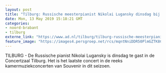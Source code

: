 ```yaml
---
layout: post
title: "Tilburg: Russische meesterpianist Nikolai Lugansky dinsdag bij kamermuziekserie van Souvenir"
date: Mon, 13 May 2019 15:18:21 GMT
categories: 
- noord-brabant 
- tilburg 
externe_link: "https://www.ad.nl/tilburg/tilburg-russische-meesterpianist-nikolai-lugansky-dinsdag-bij-kamermuziekserie-van-souvenir~ac081ec8/"
feature_image: "https://images4.persgroep.net/rcs/mqntNniDDR50PlmGZTK8C8TW568/diocontent/148251670/_fitwidth/400/?appId=21791a8992982cd8da851550a453bd7f&quality=0.7"
---
```


TILBURG - De Russische pianist Nikolai Lugansky is dinsdag te gast in de Concertzaal Tilburg. Het is het laatste concert in de reeks kamermuziekconcerten van Souvenir in dit seizoen.
